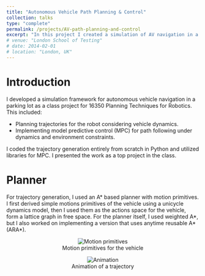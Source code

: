 ```yaml
---
title: "Autonomous Vehicle Path Planning & Control"
collection: talks
type: "complete"
permalink: /projects/AV-path-planning-and-control
excerpt: "In this project I created a simulation of AV navigation in a parking lot."
# venue: "London School of Testing"
# date: 2014-02-01
# location: "London, UK"
---
```


<!-- [More information here](http://example2.com) -->

Introduction
======
I developed a simulation framework for autonomous vehicle navigation in a parking lot as a class project for 16350 Planning Techniques for Robotics. This included:
- Planning trajectories for the robot considering vehicle dynamics.
- Implementing model predictive control (MPC) for path following under dynamics and environment constraints.

I coded the trajectory generation entirely from scratch in Python and utilized libraries for MPC. I presented the work as a top project in the class.

Planner
======
For trajectory generation, I used an A\* based planner with motion primitives. I first derived simple motions primitives of the vehicle using a unicycle dynamics model, then I used them as the actions space for the vehicle, form a lattice graph in free space. For the planner itself, I used weighted A\*, but I also worked on implementing a version that uses anytime reusable A\* (ARA\*).



<figure style="display: flex; flex-direction: column; align-items: center;">
  <img src="{{site.url}}/images/prims_640x480.png" alt="Motion primitives"/>
  <figcaption>Motion primitives for the vehicle</figcaption>
</figure>

<figure style="display: flex; flex-direction: column; align-items: center;">
  <img src="{{site.url}}/images/animation_demo.gif" alt="Animation"/>
  <figcaption>Animation of a trajectory</figcaption>
</figure>
